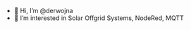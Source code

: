 - 👋 Hi, I’m @derwojna
- 👀 I’m interested in Solar Offgrid Systems, NodeRed, MQTT

<!---
derwojna/derwojna is a ✨ special ✨ repository because its `README.md` (this file) appears on your GitHub profile.
You can click the Preview link to take a look at your changes.
--->
